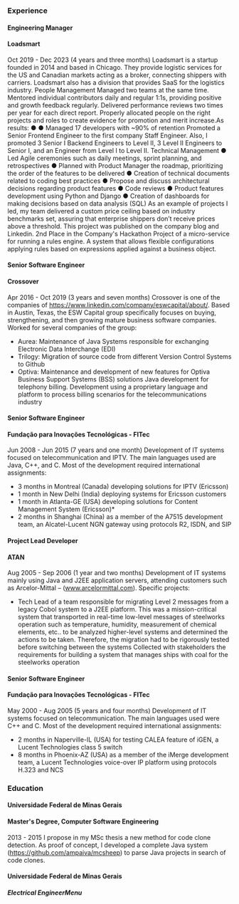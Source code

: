 ### Experience
#### Engineering Manager
#### Loadsmart
Oct 2019 - Dec 2023 (4 years and three months)
Loadsmart is a startup founded in 2014 and based in Chicago. They provide logistic services for the US and
Canadian markets acting as a broker, connecting shippers with carriers. Loadsmart also has a division that
provides SaaS for the logistics industry.
People Management
Managed two teams at the same time. Mentored individual contributors daily and regular 1:1s, providing positive
and growth feedback regularly. Delivered performance reviews two times per year for each direct report. Properly
allocated people on the right projects and roles to create evidence for promotion and merit increase.As results:
●
●
Managed 17 developers with ~90% of retention
Promoted a Senior Frontend Engineer to the first company Staff Engineer. Also, I promoted 3 Senior I
Backend Engineers to Level II, 3 Level II Engineers to Senior I, and an Engineer from Level I to Level II.
Technical Management
● Led Agile ceremonies such as daily meetings, sprint planning, and retrospectives
● Planned with Product Manager the roadmap, prioritizing the order of the features to be delivered
● Creation of technical documents related to coding best practices
● Propose and discuss architectural decisions regarding product features
● Code reviews
● Product features development using Python and Django
● Creation of dashboards for making decisions based on data analysis (SQL)
As an example of projects I led, my team delivered a custom price ceiling based on industry benchmarks set,
assuring that enterprise shippers don’t receive prices above a threshold. This project was published on the
company blog and Linkedin.
2nd Place in the Company's Hackathon
Project of a micro-service for running a rules engine. A system that allows flexible configurations
applying rules based on expressions applied against a business object.
#### Senior Software Engineer

#### Crossover
Apr 2016 - Oct 2019 (3 years and seven months)
Crossover is one of the companies of https://www.linkedin.com/company/eswcapital/about/. Based in
Austin, Texas, the ESW Capital group specifically focuses on buying, strengthening, and then growing
mature business software companies.
Worked for several companies of the group:

* Aurea: Maintenance of Java Systems responsible for exchanging Electronic Data Interchange (EDI)
* Trilogy: Migration of source code from different Version Control Systems to Github
* Optiva: Maintenance and development of new features for Optiva Business Support Systems (BSS)
solutions Java development for telephony billing. Development using a proprietary language and platform
to process billing scenarios for the telecommunications industry

#### Senior Software Engineer
#### Fundação para Inovações Tecnológicas - FITec
Jun 2008 - Jun 2015 (7 years and one month)
Development of IT systems focused on telecommunication and IPTV. The main languages used are
Java, C++, and C.
Most of the development required international assignments:

* 3 months in Montreal (Canada) developing solutions for IPTV (Ericsson)
* 1 month in New Delhi (India) deploying systems for Ericsson customers
* 1 month in Atlanta-GE (USA) developing solutions for Content Management System (Ericsson)* 
* 2 months in Shanghai (China) as a member of the A7515 development team, an Alcatel-Lucent NGN gateway using protocols R2, ISDN, and SIP

#### Project Lead Developer
#### ATAN
Aug 2005 - Sep 2006 (1 year and two months)
Development of IT systems mainly using Java and J2EE application servers,
attending customers such as Arcelor-Mittal – (www.arcelormittal.com).
Specific projects:
* Tech Lead of a team responsible for migrating Level 2 messages from a legacy Cobol system to
a J2EE platform. This was a mission-critical system that transported in real-time low-level
messages of steelworks operation such as temperature, humidity, measurement of chemical
elements, etc.. to be analyzed higher-level systems and determined the actions to be taken.
Therefore, the migration had to be rigorously tested before switching between the systems
Collected with stakeholders the requirements for building a system that manages ships with coal
for the steelworks operation
####  Senior Software Engineer
#### Fundação para Inovações Tecnológicas - FITec
May 2000 - Aug 2005 (5 years and four months)
Development of IT systems focused on telecommunication. The main languages used were C++ and C.
Most of the development required international assignments:


* 2 months in Naperville-IL (USA) for testing CALEA feature of iGEN, a Lucent Technologies class
5 switch
* 8 months in Phoenix-AZ (USA) as a member of the iMerge development team, a Lucent
Technologies voice-over IP platform using protocols H.323 and NCS
### Education
#### Universidade Federal de Minas Gerais
#### Master's Degree, Computer Software Engineering
2013 - 2015
I propose in my MSc thesis a new method for code clone detection. As proof of concept, I developed a
complete Java system (https://github.com/ampaiva/mcsheep) to parse Java projects in search of code
clones.
#### Universidade Federal de Minas Gerais
##### Electrical EngineerMenu